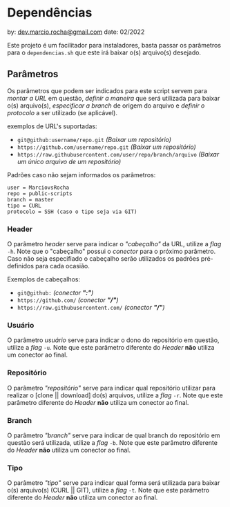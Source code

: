 # Dependências 

by: dev.marcio.rocha@gmail.com
date: 02/2022

Este projeto é um facilitador para instaladores, basta passar os parâmetros para o `dependencias.sh` que este irá baixar o(s) arquivo(s) desejado.


## Parâmetros

Os parâmetros que podem ser indicados para este script servem para *montar a URL* em questão, *definir a maneira* que será utilizada para baixar o(s) arquivo(s), *especificar a branch* de origem do arquivo e *definir o protocolo* a ser utilizado (se aplicável).

exemplos de URL's suportadas:
* `git@github:username/repo.git` *(Baixar um repositório)*
* `https://github.com/username/repo.git` *(Baixar um repositório)*
* `https://raw.githubusercontent.com/user/repo/branch/arquivo` *(Baixar um único arquivo de um repositório)*

Padrões caso não sejam informados os parâmetros:

    user = MarciovsRocha
    repo = public-scripts
    branch = master
    tipo = CURL
    protocolo = SSH (caso o tipo seja via GIT)

### Header

O parâmetro *header* serve para indicar o *"cabeçalho"* da URL, utilize a *flag* `-h`. Note que o "cabeçalho" possui o *conector* para o próximo parâmetro. Caso não seja especifiado o cabeçalho serão utilizados os padrões pré-definidos para cada ocasião.

Exemplos de cabeçalhos: 

* `git@github:` *(conector **":"**)*
* `https://github.com/` *(conector **"/"**)*
* `https://raw.githubusercontent.com/` *(conector **"/"**)*

### Usuário 

O parâmetro *usuário* serve para indicar o dono do repositório em questão, utilize a *flag* `-u`. Note que este parâmetro diferente do *Header* **não** utiliza um conector ao final.

### Repositório

O parâmetro *"repositório"* serve para indicar qual repositório utilizar para realizar o [clone || download] do(s) arquivos, utilize a *flag* `-r`. Note que este parâmetro diferente do *Header* **não** utiliza um conector ao final.

### Branch

O parâmetro *"branch"* serve para indicar de qual branch do repositório em questão será utilizada, utilize a *flag* `-b`. Note que este parâmetro diferente do *Header* **não** utiliza um conector ao final.

### Tipo

O parâmetro *"tipo"* serve para indicar qual forma será utilizada para baixar o(s) arquivo(s) (CURL || GIT), utilize a *flag* `-t`. Note que este parâmetro diferente do *Header* **não** utiliza um conector ao final.
